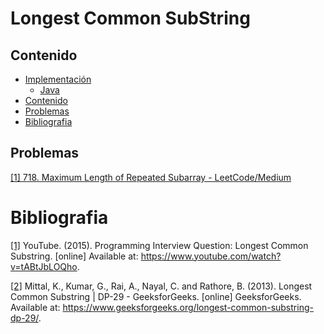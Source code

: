 # Longest Common SubString

## Contenido
* [Implementación](#)
    * [Java](#)
* [Contenido](#contenido)
* [Problemas](#problemas)
* [Bibliografia](#bibliografia)

## Problemas

[[1] 718. Maximum Length of Repeated Subarray - LeetCode/Medium](https://leetcode.com/problems/maximum-length-of-repeated-subarray/)

# Bibliografia

[[1]](https://www.youtube.com/watch?v=tABtJbLOQho) YouTube. (2015). Programming Interview Question: Longest Common Substring. [online] Available at: https://www.youtube.com/watch?v=tABtJbLOQho.

[[2]](https://www.geeksforgeeks.org/longest-common-substring-dp-29/) Mittal, K., Kumar, G., Rai, A., Nayal, C. and Rathore, B. (2013). Longest Common Substring | DP-29 - GeeksforGeeks. [online] GeeksforGeeks. Available at: https://www.geeksforgeeks.org/longest-common-substring-dp-29/.
